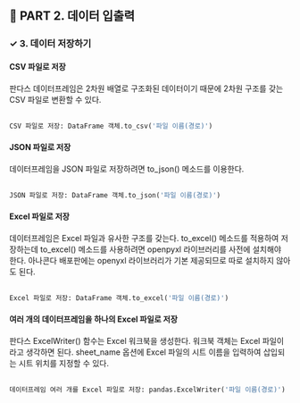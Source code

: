 <h2>📌 PART 2. 데이터 입출력</h2>
<h3>✓ 3. 데이터 저장하기</h3>

<h4>CSV 파일로 저장</h4>
판다스 데이터프레임은 2차원 배열로 구조화된 데이터이기 때문에 2차원 구조를 갖는 CSV 파일로 변환할 수 있다. <br>
<br>

```python
CSV 파일로 저장: DataFrame 객체.to_csv('파일 이름(경로)')
```

<h4>JSON 파일로 저장</h4>
데이터프레임을 JSON 파일로 저장하려면 to_json() 메소드를 이용한다.<br>
<br>

```python
JSON 파일로 저장: DataFrame 객체.to_json('파일 이름(경로)')
```

<h4>Excel 파일로 저장</h4>
데이터프레임은 Excel 파일과 유사한 구조를 갖는다. to_excel() 메소드를 적용하여 저장하는데 to_excel() 메소드를 사용하려면 openpyxl 라이브러리를 사전에 설치해야 한다. 아나콘다 배포판에는 openyxl 라이브러리가 기본 제공되므로 따로 설치하지 않아도 된다. <br>
<br>

```python
Excel 파일로 저장: DataFrame 객체.to_excel('파일 이름(경로)')
```

<h4>여러 개의 데이터프레임을 하나의 Excel 파일로 저장</h4>
판다스 ExcelWriter() 함수는 Excel 워크북을 생성한다. 워크북 객체는 Excel 파일이라고 생각하면 된다. sheet_name 옵션에 Excel 파일의 시트 이름을 입력하여 삽입되는 시트 위치를 지정할 수 있다. <br>
<br>

```python
데이터프레임 여러 개를 Excel 파일로 저장: pandas.ExcelWriter('파일 이름(경로)')
```
